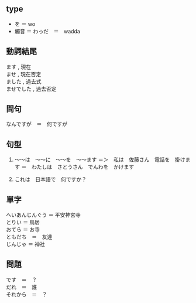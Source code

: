 ## type 
- を ＝ wo 
- 觸音 ＝ わっだ　＝　wadda

## 動詞結尾 
ます , 現在  
ませ , 現在否定  
ました , 過去式  
ませでした , 過去否定  


## 問句
なんですが　＝　何ですが 


## 句型
1. 〜〜は　〜〜に　〜〜を　〜〜ます 
＝＞　私は　佐藤さん　電話を　掛けます 
＝　わたしは　さとうさん　でんわを　かけます 

2. これは　日本語で　何ですか？ 



## 單字
へいあんじんぐう ＝ 平安神宮寺   
とりい ＝ 鳥居  
おてら ＝ お寺  
ともだち　＝　友達  
じんじゃ ＝ 神社  



## 問題
です　＝　？  
だれ　＝　誰  
それから　＝　？  
